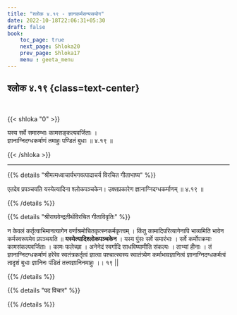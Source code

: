 ```yaml
---
title: "श्लोक ४.१९ - ज्ञानकर्मसन्यसयोग"
date: 2022-10-18T22:06:31+05:30
draft: false
book:
    toc_page: true
    next_page: Shloka20
    prev_page: Shloka17
    menu : geeta_menu
---
```




## श्लोक ४.१९ {class=text-center}

<br/>

{{< shloka  "0"  >}}

यस्य सर्वे समारम्भाः कामसङ्कल्पवर्जिताः ।  
ज्ञानाग्निदग्धकर्माणं तमाहुः पण्डितं बुधाः  ॥ ४.१९ ॥

{{< /shloka >}}

---


{{% details "श्रीमत्मध्वाचार्यभगवत्पादाचर्य विरचित  गीताभाष्य" %}}

एतदेव प्रपञ्चयति यस्येत्यादिना श्लोकपञ्चकेन। उक्तप्रकारेण ज्ञानाग्निदग्धकर्माणम्  ॥ ४.१९ ॥

{{% /details %}}



{{% details "श्रीराघवेन्द्रतीर्थविरचित गीताविवृतिः" %}}

न केवलं कर्तृत्वाभिमानत्यागेन वर्णाश्रमोचितकृत्स्नकर्मकृत्त्वम्‌ ।
किंतु कामादिपरित्यागेनापि भाव्यमिति भावेन कर्मस्वरूपमेव प्रपञ्चयति
॥ **यस्येत्यादिश्लोकपञ्चकेन** । 
यस्य पुंसः सर्वे समारंभाः । सर्वे कर्मोपक्रमाः
कामसंकल्पवर्जिताः । कामः फलेच्छा । अनेनेदं स्वर्गादि साधविष्यामीति
संकल्पः । ताभ्यां हीनाः । तं ज्ञानाग्निदग्धकर्माणं हरेरेव 
स्वतंत्रकर्तृत्वं ज्ञात्वा पश्चात्स्वस्य स्वातंत्र्येण 
कर्माभावज्ञानित्वं ज्ञानाग्निदग्धकर्मत्वं तादृशं बुधाः
ज्ञानिनः पंडितं तत्त्वज्ञानिनमाहुः ।। १९ ||


{{% /details %}}



{{% details "पद विचार" %}}


{{% /details %}}
